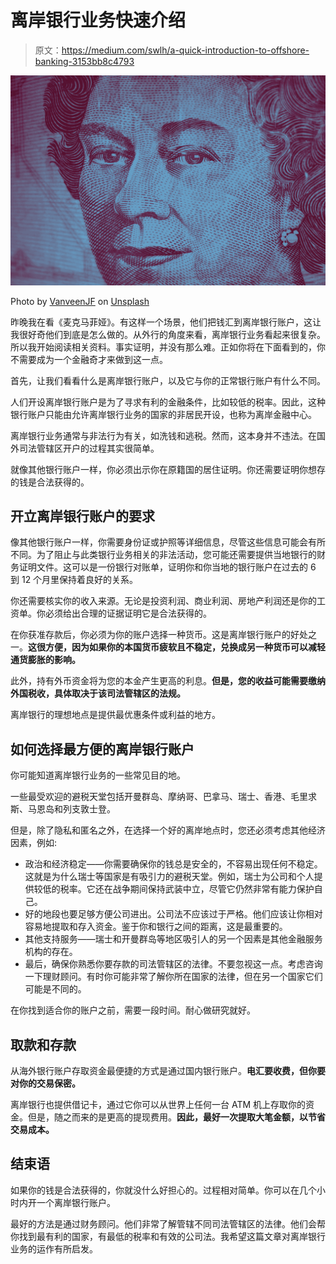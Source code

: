 # 离岸银行业务快速介绍

> 原文：<https://medium.com/swlh/a-quick-introduction-to-offshore-banking-3153bb8c4793>

![](img/d252f697241953842e6c5945cdc26ddb.png)

Photo by [VanveenJF](https://unsplash.com/@vanveenjf?utm_source=medium&utm_medium=referral) on [Unsplash](https://unsplash.com?utm_source=medium&utm_medium=referral)

昨晚我在看《麦克马菲娅》。有这样一个场景，他们把钱汇到离岸银行账户，这让我很好奇他们到底是怎么做的。从外行的角度来看，离岸银行业务看起来很复杂。所以我开始阅读相关资料。事实证明，并没有那么难。正如你将在下面看到的，你不需要成为一个金融奇才来做到这一点。

首先，让我们看看什么是离岸银行账户，以及它与你的正常银行账户有什么不同。

人们开设离岸银行账户是为了寻求有利的金融条件，比如较低的税率。因此，这种银行账户只能由允许离岸银行业务的国家的非居民开设，也称为离岸金融中心。

离岸银行业务通常与非法行为有关，如洗钱和逃税。然而，这本身并不违法。在国外司法管辖区开户的过程其实很简单。

就像其他银行账户一样，你必须出示你在原籍国的居住证明。你还需要证明你想存的钱是合法获得的。

## 开立离岸银行账户的要求

像其他银行账户一样，你需要身份证或护照等详细信息，尽管这些信息可能会有所不同。为了阻止与此类银行业务相关的非法活动，您可能还需要提供当地银行的财务证明文件。这可以是一份银行对账单，证明你和你当地的银行账户在过去的 6 到 12 个月里保持着良好的关系。

你还需要核实你的收入来源。无论是投资利润、商业利润、房地产利润还是你的工资单。你必须给出合理的证据证明它是合法获得的。

在你获准存款后，你必须为你的账户选择一种货币。这是离岸银行账户的好处之一。**这很方便，因为如果你的本国货币疲软且不稳定，兑换成另一种货币可以减轻通货膨胀的影响。**

此外，持有外币资金将为您的本金产生更高的利息。**但是，您的收益可能需要缴纳外国税收，具体取决于该司法管辖区的法规。**

离岸银行的理想地点是提供最优惠条件或利益的地方。

## 如何选择最方便的离岸银行账户

你可能知道离岸银行业务的一些常见目的地。

一些最受欢迎的避税天堂包括开曼群岛、摩纳哥、巴拿马、瑞士、香港、毛里求斯、马恩岛和列支敦士登。

但是，除了隐私和匿名之外，在选择一个好的离岸地点时，您还必须考虑其他经济因素，例如:

*   政治和经济稳定——你需要确保你的钱总是安全的，不容易出现任何不稳定。这就是为什么瑞士等国家是有吸引力的避税天堂。例如，瑞士为公司和个人提供较低的税率。它还在战争期间保持武装中立，尽管它仍然非常有能力保护自己。
*   好的地段也要足够方便公司进出。公司法不应该过于严格。他们应该让你相对容易地提取和存入资金。鉴于你和银行之间的距离，这是最重要的。
*   其他支持服务——瑞士和开曼群岛等地区吸引人的另一个因素是其他金融服务机构的存在。
*   最后，确保你熟悉你要存款的司法管辖区的法律。不要忽视这一点。考虑咨询一下理财顾问。有时你可能非常了解你所在国家的法律，但在另一个国家它们可能是不同的。

在你找到适合你的账户之前，需要一段时间。耐心做研究就好。

## 取款和存款

从海外银行账户存取资金最便捷的方式是通过国内银行账户。**电汇要收费，但你要对你的交易保密。**

离岸银行也提供借记卡，通过它你可以从世界上任何一台 ATM 机上存取你的资金。但是，随之而来的是更高的提现费用。**因此，最好一次提取大笔金额，以节省交易成本。**

## 结束语

如果你的钱是合法获得的，你就没什么好担心的。过程相对简单。你可以在几个小时内开一个离岸银行账户。

最好的方法是通过财务顾问。他们非常了解管辖不同司法管辖区的法律。他们会帮你找到最有利的国家，有最低的税率和有效的公司法。我希望这篇文章对离岸银行业务的运作有所启发。
